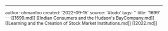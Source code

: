 ---
author: ohmanfoo
created: '2022-09-15'
source: '#todo'
tags: ''
title: '1699'
---[[1699.md]]
[[Indian Consumers and the Hudson's BayCompany.md]]
[[Learning and the Creation of Stock Market Institutions.md]]
[[2022.md]]
